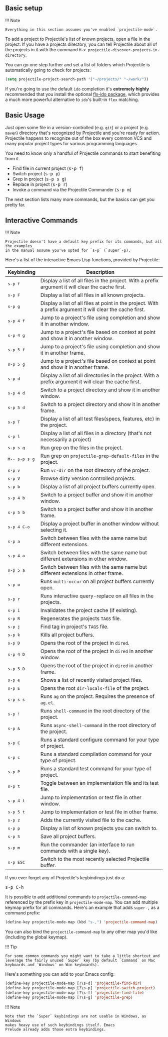 ## Basic setup

!!! Note

    Everything in this section assumes you've enabled `projectile-mode`.

To add a project to Projectile's list of known projects, open a file
in the project. If you have a projects directory, you can tell
Projectile about all of the projects in it with the command `M-x
projectile-discover-projects-in-directory`.

You can go one step further and set a list of folders which Projectile
is automatically going to check for projects:

```el
(setq projectile-project-search-path '("~/projects/" "~/work/"))
```

If you're going to use the default `ido` completion it's
**extremely highly** recommended that you install the optional
[flx-ido package](https://github.com/lewang/flx), which provides a much
more powerful alternative to `ido`'s built-in `flex` matching.

## Basic Usage

Just open some file in a version-controlled (e.g. `git`) or a project
(e.g. `maven`) directory that's recognized by Projectile and you're
ready for action. Projectile happens to recognize out of the box every common
VCS and many popular project types for various programming languages.

You need to know only a handful of Projectile commands to start benefiting from it.

* Find file in current project (<kbd>s-p f</kbd>)
* Switch project (<kbd>s-p p</kbd>)
* Grep in project (<kbd>s-p s g</kbd>)
* Replace in project (<kbd>s-p r</kbd>)
* Invoke a command via the Projectile Commander (<kbd>s-p m</kbd>)

The next section lists many more commands, but the basics can get you pretty far.

## Interactive Commands

!!! Note

    Projectile doesn't have a default key prefix for its commands, but all the examples
    in the manual assume you've opted for `s-p` (`super`-p).

Here's a list of the interactive Emacs Lisp functions, provided by Projectile:

Keybinding         | Description
-------------------|------------------------------------------------------------
<kbd>s-p f</kbd> | Display a list of all files in the project. With a prefix argument it will clear the cache first.
<kbd>s-p F</kbd> | Display a list of all files in all known projects.
<kbd>s-p g</kbd> | Display a list of all files at point in the project. With a prefix argument it will clear the cache first.
<kbd>s-p 4 f</kbd> | Jump to a project's file using completion and show it in another window.
<kbd>s-p 4 g</kbd> | Jump to a project's file based on context at point and show it in another window.
<kbd>s-p 5 f</kbd> | Jump to a project's file using completion and show it in another frame.
<kbd>s-p 5 g</kbd> | Jump to a project's file based on context at point and show it in another frame.
<kbd>s-p d</kbd> | Display a list of all directories in the project. With a prefix argument it will clear the cache first.
<kbd>s-p 4 d</kbd> | Switch to a project directory and show it in another window.
<kbd>s-p 5 d</kbd> | Switch to a project directory and show it in another frame.
<kbd>s-p T</kbd> | Display a list of all test files(specs, features, etc) in the project.
<kbd>s-p l</kbd> | Display a list of all files in a directory (that's not necessarily a project)
<kbd>s-p s g</kbd> | Run grep on the files in the project.
<kbd>M-- s-p s g</kbd> | Run grep on `projectile-grep-default-files` in the project.
<kbd>s-p v</kbd> | Run `vc-dir` on the root directory of the project.
<kbd>s-p V</kbd> | Browse dirty version controlled projects.
<kbd>s-p b</kbd> | Display a list of all project buffers currently open.
<kbd>s-p 4 b</kbd> | Switch to a project buffer and show it in another window.
<kbd>s-p 5 b</kbd> | Switch to a project buffer and show it in another frame.
<kbd>s-p 4 C-o</kbd> | Display a project buffer in another window without selecting it.
<kbd>s-p a</kbd> | Switch between files with the same name but different extensions.
<kbd>s-p 4 a</kbd> | Switch between files with the same name but different extensions in other window.
<kbd>s-p 5 a</kbd> | Switch between files with the same name but different extensions in other frame.
<kbd>s-p o</kbd> | Runs `multi-occur` on all project buffers currently open.
<kbd>s-p r</kbd> | Runs interactive query-replace on all files in the projects.
<kbd>s-p i</kbd> | Invalidates the project cache (if existing).
<kbd>s-p R</kbd> | Regenerates the projects `TAGS` file.
<kbd>s-p j</kbd> | Find tag in project's `TAGS` file.
<kbd>s-p k</kbd> | Kills all project buffers.
<kbd>s-p D</kbd> | Opens the root of the project in `dired`.
<kbd>s-p 4 D</kbd> | Opens the root of the project in `dired` in another window.
<kbd>s-p 5 D</kbd> | Opens the root of the project in `dired` in another frame.
<kbd>s-p e</kbd> | Shows a list of recently visited project files.
<kbd>s-p E</kbd> | Opens the root `dir-locals-file` of the project.
<kbd>s-p s s</kbd> | Runs `ag` on the project. Requires the presence of `ag.el`.
<kbd>s-p !</kbd> | Runs `shell-command` in the root directory of the project.
<kbd>s-p &</kbd> | Runs `async-shell-command` in the root directory of the project.
<kbd>s-p C</kbd> | Runs a standard configure command for your type of project.
<kbd>s-p c</kbd> | Runs a standard compilation command for your type of project.
<kbd>s-p P</kbd> | Runs a standard test command for your type of project.
<kbd>s-p t</kbd> | Toggle between an implementation file and its test file.
<kbd>s-p 4 t</kbd> | Jump to implementation or test file in other window.
<kbd>s-p 5 t</kbd> | Jump to implementation or test file in other frame.
<kbd>s-p z</kbd> | Adds the currently visited file to the cache.
<kbd>s-p p</kbd> | Display a list of known projects you can switch to.
<kbd>s-p S</kbd> | Save all project buffers.
<kbd>s-p m</kbd> | Run the commander (an interface to run commands with a single key).
<kbd>s-p ESC</kbd> | Switch to the most recently selected Projectile buffer.

If you ever forget any of Projectile's keybindings just do a:

<kbd>s-p C-h</kbd>

It is possible to add additional commands to
`projectile-command-map` referenced by the prefix key in
`projectile-mode-map`. You can add multiple keymap prefix for all
commands. Here's an example that adds `super-,` as a command prefix:

```el
(define-key projectile-mode-map (kbd "s-,") 'projectile-command-map)
```

You can also bind the `projectile-command-map` to any other map you'd
like (including the global keymap).

!!! Tip

    For some common commands you might want to take a little shortcut and
    leverage the fairly unused `Super` key (by default `Command` on Mac
    keyboards and `Windows` on Win keyboards).

Here's something you can
add to your Emacs config:

```el
(define-key projectile-mode-map [?\s-d] 'projectile-find-dir)
(define-key projectile-mode-map [?\s-p] 'projectile-switch-project)
(define-key projectile-mode-map [?\s-f] 'projectile-find-file)
(define-key projectile-mode-map [?\s-g] 'projectile-grep)
```

!!! Note

    Note that the `Super` keybindings are not usable in Windows, as Windows
    makes heavy use of such keybindings itself. Emacs
    Prelude already adds those extra keybindings.
